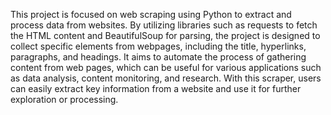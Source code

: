 This project is focused on web scraping using Python to extract and process data from websites. By utilizing libraries such as requests to fetch the HTML content and BeautifulSoup for parsing, the project is designed to collect specific elements from webpages, including the title, hyperlinks, paragraphs, and headings. It aims to automate the process of gathering content from web pages, which can be useful for various applications such as data analysis, content monitoring, and research. With this scraper, users can easily extract key information from a website and use it for further exploration or processing.
